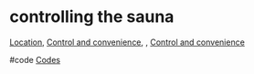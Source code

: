 # controlling the sauna

[Location](Location), [Control and convenience](output/themes/Control%20and%20convenience.md), , [Control and convenience](output/themes/Control%20and%20convenience.md)

#code [Codes](output/codes/Codes.md) 